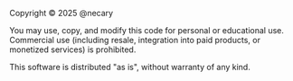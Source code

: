 Copyright © 2025 @necary

You may use, copy, and modify this code for personal or educational use.
Commercial use (including resale, integration into paid products, or monetized services) is prohibited.

This software is distributed "as is", without warranty of any kind.
